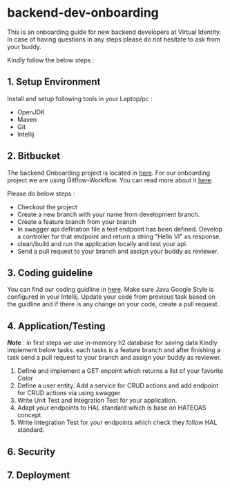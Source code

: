 # backend-dev-onboarding
This is an onboarding guide for new backend developers at Virtual Identity.
In case of having questions in any steps please do not hesitate to ask from your buddy.

Kindly follow the below steps : 
## 1. Setup Environment
Install and setup following tools in your Laptop/pc : 
- OpenJDK
- Maven
- Git
- Intellij
    
## 2. Bitbucket
The backend Onboarding project is located in [here](https://git.virtual-identity.com/projects/VI/repos/vi-backend-onboarding). 
For our onboarding project we are using  Gitflow-Workflow. You can read more about it [here](https://teamspace.virtual-identity.com/display/DEV/2.+GIT). 

Please do below steps : 
- Checkout the project
- Create a new branch with your name from development branch.
- Create a feature branch from your branch
- In swagger api defination file a test endpoint has been defined. Develop a controller for that endpoint and return a string "Hello VI" as response.
- clean/build and run the application locally and test your api.
- Send a pull request to your branch and assign your buddy as reviewer.

## 3. Coding guideline 
You can find our coding guidline in [here](https://teamspace.virtual-identity.com/display/DEV/1.+Java#id-1.Java-CodingGuidelines).
Make sure  Java Google Style is configured in your Intellij.
Update your code from previous task based on the guidline and if there is any change on your code, create a pull request.

## 4. Application/Testing
***Note*** : in first steps we use in-memory h2 database for saving data
Kindly implement below tasks. each tasks is a feature branch and after finishing a task send a pull request to your branch and assign your buddy as reviewer.

1. Define and implement a GET enpoint which returns a list of your favorite Color
2. Define a user entity. Add a service for CRUD actions and add endpoint for CRUD actions via using swagger
3. Write Unit Test and Integration Test for your application.
4. Adapt your endpoints to HAL standard which is base on HATEOAS concept.
5. Write Integration Test for your endpoints which check they follow HAL standard.
 
## 6. Security

## 7. Deployment

